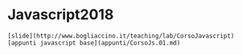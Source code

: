 # Javascript2018

    [slide](http://www.bogliaccino.it/teaching/lab/CorsoJavascript)
    [appunti javascript base](appunti/CorsoJs.01.md)
